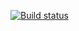 [![Build status](https://ci.appveyor.com/api/projects/status/rp4htpk1fett03ux?svg=true)](https://ci.appveyor.com/project/Maxxx1254/patternstestmode)
